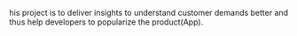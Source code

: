 his project is to deliver insights to understand customer demands better and thus help developers to popularize the product(App).
